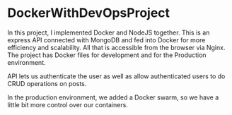# DockerWithDevOpsProject
In this project, I implemented Docker and NodeJS together.
This is an express API connected with MongoDB and fed into Docker for more efficiency and scalability. All that is accessible from the browser via Nginx.
The project has Docker files for development and for the Production environment. 

API lets us authenticate the user as well as allow authenticated users to do CRUD operations on posts. 

In the production environment, we added a Docker swarm, so we have a little bit more control over our containers.
